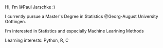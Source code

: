 Hi, I’m @Paul Jarschke :)

I currently pursue a Master's Degree in Statistics @Georg-August University Göttingen.

I’m interested in Statistics and especially Machine Learining Methods

Learning interests: Python, R, C


<!---
prichi99/prichi99 is a ✨ special ✨ repository because its `README.md` (this file) appears on your GitHub profile.
You can click the Preview link to take a look at your changes.
--->
